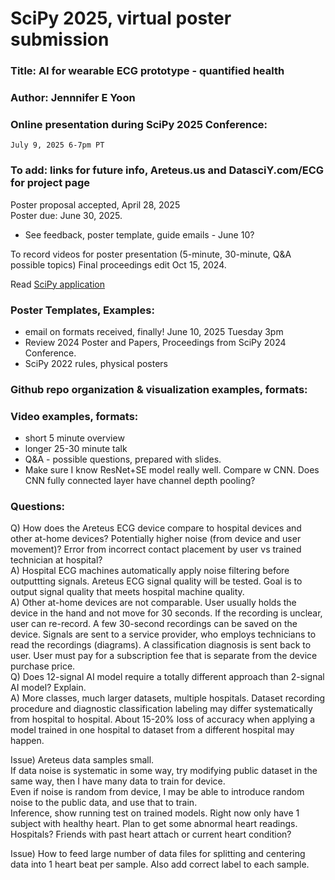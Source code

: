 # SciPy 2025, virtual poster submission  

### Title: AI for wearable ECG prototype - quantified health  
### Author: Jennnifer E Yoon  
### Online presentation during SciPy 2025 Conference:   
    July 9, 2025 6-7pm PT  
### To add: links for future info, Areteus.us and DatasciY.com/ECG for project page  

Poster proposal accepted, April 28, 2025  
Poster due: June 30, 2025.  

 * See feedback, poster template, guide emails - June 10?  

To record videos for poster presentation (5-minute, 30-minute, Q&A possible topics)
Final proceedings edit Oct 15, 2024. 

Read <a href="https://github.com/JennEYoon/ECG-transform/blob/main/SciPy2025-poster/application.md" > SciPy application </a>

### Poster Templates, Examples:  
 * email on formats received, finally! June 10, 2025 Tuesday 3pm  
 * Review 2024 Poster and Papers, Proceedings from SciPy 2024 Conference.  
 * SciPy 2022 rules, physical posters

### Github repo organization & visualization examples, formats:   



### Video examples, formats:  

 * short 5 minute overview
 * longer 25-30 minute talk
 * Q&A - possible questions, prepared with slides.      
 * Make sure I know ResNet+SE model really well. Compare w CNN.
   Does CNN fully connected layer have channel depth pooling?  

### Questions:  
  Q) How does the Areteus ECG device compare to hospital devices and other at-home devices? Potentially higher noise (from device and user movement)? Error from incorrect contact placement by user vs trained technician at hospital?  
  A) Hospital ECG machines automatically apply noise filtering before outputtting signals. Areteus ECG signal quality will be tested. Goal is to output signal quality that meets hospital machine quality.  
  A) Other at-home devices are not comparable. User usually holds the device in the hand and not move for 30 seconds. If the recording is unclear, user can re-record. A few 30-second recordings can be saved on the device. Signals are sent to a service provider, who employs technicians to read  the recordings (diagrams). A classification diagnosis is sent back to user. User must pay for a subscription fee that is separate from the device purchase price.  
  Q) Does 12-signal AI model require a totally different approach than 2-signal AI model? Explain.  
  A) More classes, much larger datasets, multiple hospitals. Dataset recording procedure and diagnostic classification labeling may differ systematically from hospital to hospital. About 15-20% loss of accuracy when applying a model trained in one hospital to dataset from a different hospital may happen.  

Issue) Areteus data samples small.  
If data noise is systematic in some way, try modifying public dataset in the same way, then I have many data to train for device.  
Even if noise is random from device, I may be able to introduce random noise to the public data, and use that to train.  
Inference, show running test on trained models. Right now only have 1 subject with healthy heart. Plan to get some abnormal heart readings. Hospitals? Friends with past heart attach or current heart condition?   

Issue) How to feed large number of data files for splitting and centering data into 1 heart beat per sample. Also add correct label to each sample. 

